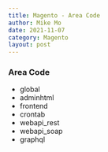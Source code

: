 ```yaml
---
title: Magento - Area Code
author: Mike Mo
date: 2021-11-07
category: Magento
layout: post
---
```


### Area Code

- global
- adminhtml
- frontend
- crontab
- webapi_rest
- webapi_soap
- graphql
  
